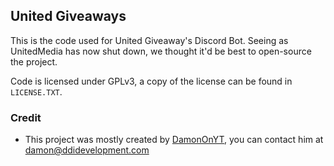 <h2>United Giveaways</h2>

This is the code used for United Giveaway's Discord Bot. Seeing as UnitedMedia has now shut down, we thought it'd be best to open-source the project.

Code is licensed under GPLv3, a copy of the license can be found in `LICENSE.TXT`.

<h3>Credit</h3>

* This project was mostly created by [DamonOnYT](https://damonon.yt), you can contact him at [damon@ddidevelopment.com](mailto:damon@ddidevelopment.com)

